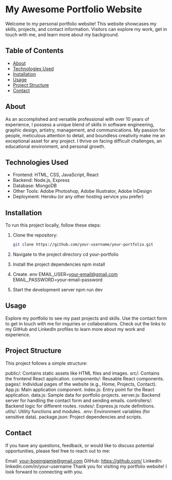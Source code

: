 # My Awesome Portfolio Website

Welcome to my personal portfolio website! This website showcases my skills, projects, and contact information. Visitors can explore my work, get in touch with me, and learn more about my background.

## Table of Contents

- [About](#about)
- [Technologies Used](#technologies-used)
- [Installation](#installation)
- [Usage](#usage)
- [Project Structure](#project-structure)
- [Contact](#contact)

## About

As an accomplished and versatile professional with over 10 years of experience, I possess a unique blend of skills in software engineering, graphic design, artistry, management, and communications. My passion for people, meticulous attention to detail, and boundless creativity make me an exceptional asset for any project. I thrive on facing difficult challenges, an educational environment, and personal growth.

## Technologies Used

- Frontend: HTML, CSS, JavaScript, React
- Backend: Node.js, Express
- Database: MongoDB
- Other Tools: Adobe Photoshop, Adobe Illustrator, Adobe InDesign
- Deployment: Heroku (or any other hosting service you prefer)

## Installation

To run this project locally, follow these steps:

1. Clone the repository:

   ```bash
   git clone https://github.com/your-username/your-portfolio.git

2. Navigate to the project directory
    cd your-portfolio

3. Install the project dependencies
    npm install

4. Create .env
    EMAIL_USER=your-email@gmail.com
    EMAIL_PASSWORD=your-email-password

5. Start the development server
    npm run dev

## Usage
Explore my portfolio to see my past projects and skills. Use the contact form to get in touch with me for inquiries or collaborations. Check out the links to my GitHub and LinkedIn profiles to learn more about my work and experience.

## Project Structure
This project follows a simple structure:

public/: Contains static assets like HTML files and images.
src/: Contains the frontend React application.
components/: Reusable React components.
pages/: Individual pages of the website (e.g., Home, Projects, Contact).
App.js: Main application component.
index.js: Entry point for the React application.
data.js: Sample data for portfolio projects.
server.js: Backend server for handling the contact form and sending emails.
controllers/: Backend logic for different routes.
routes/: Express.js route definitions.
utils/: Utility functions and modules.
.env: Environment variables (for sensitive data).
package.json: Project dependencies and scripts.

## Contact
If you have any questions, feedback, or would like to discuss potential opportunities, please feel free to reach out to me:

Email: your-boeingjamie@gmail.com
GitHub: https://github.com/
LinkedIn: linkedin.com/in/your-username
Thank you for visiting my portfolio website! I look forward to connecting with you.

